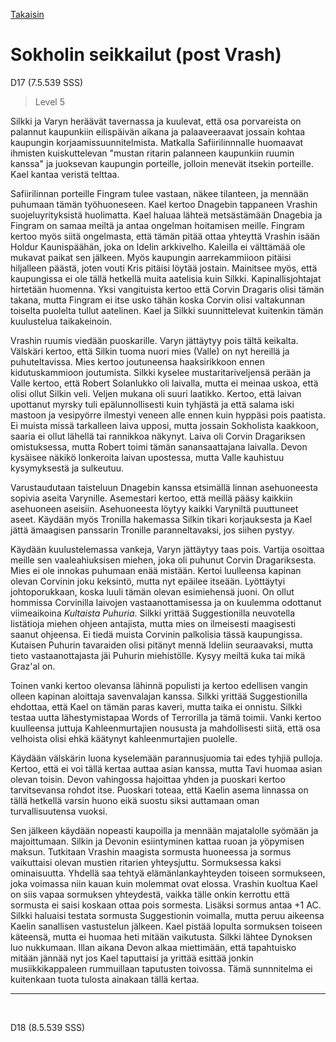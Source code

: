 [Takaisin](../README.md)

# Sokholin seikkailut (post Vrash)

D17 (7.5.539 SSS)

> Level 5

Silkki ja Varyn heräävät tavernassa ja kuulevat, että osa porvareista on palannut kaupunkiin eilispäivän aikana ja palaaveeraavat jossain kohtaa kaupungin korjaamissuunnitelmista. Matkalla Safiirilinnnalle huomaavat ihmisten kuiskuttelevan "mustan ritarin palanneen kaupunkiin ruumin kanssa" ja juoksevan kaupungin porteille, jolloin menevät itsekin porteille. Kael kantaa veristä telttaa. 

Safiirilinnan porteille Fingram tulee vastaan, näkee tilanteen, ja mennään puhumaan tämän työhuoneseen. Kael kertoo Dnagebin tappaneen Vrashin suojeluyrityksistä huolimatta. Kael haluaa lähteä metsästämään Dnagebia ja Fingram on samaa meiltä ja antaa ongelman hoitamisen meille. Fingram kertoo myös siitä ongelmasta, että tämän pitää ottaa yhteyttä Vrashin isään Holdur Kaunispäähän, joka on Idelin arkkivelho. Kaleilla ei välttämää ole mukavat paikat sen jälkeen. Myös kaupungin aarrekammiioon pitäisi hiljalleen päästä, joten vouti Kris pitäisi löytää jostain. Mainitsee myös, että kaupungissa ei ole tällä hetkellä muita aatelisia kuin Silkki. Kapinallisjohtajat hirtetään huomenna. Yksi vangituista kertoo että Corvin Dragaris olisi tämän takana, mutta Fingram ei itse usko tähän koska Corvin olisi valtakunnan toiselta puolelta tullut aatelinen. Kael ja Silkki suunnittelevat kuitenkin tämän kuulustelua taikakeinoin.

Vrashin ruumis viedään puoskarille. Varyn jättäytyy pois tältä keikalta. Välskäri kertoo, että Silkin tuoma nuori mies (Valle) on nyt hereillä ja puhuteltavissa. Mies kertoo joutuneensa haaksirikkoon ennen kidutuskammioon joutumista. Silkki kyselee mustaritariveljensä perään ja Valle kertoo, että Robert Solanlukko oli laivalla, mutta ei meinaa uskoa, että olisi ollut Silkin veli. Veljen mukana oli suuri laatikko. Kertoo, että laivan upottanut myrsky tuli epälunnollisesti kuin tyhjästä ja että salama iski mastoon ja vesipyörre ilmestyi veneen alle ennen kuin hyppäsi pois paatista. Ei muista missä tarkalleen laiva upposi, mutta jossain Sokholista kaakkoon, saaria ei ollut lähellä tai rannikkoa näkynyt. Laiva oli Corvin Dragariksen omistuksessa, mutta Robert toimi tämän sanansaattajana laivalla. Devon kysäisee näkikö lonkeroita laivan upostessa, mutta Valle kauhistuu kysymyksestä ja sulkeutuu.

Varustaudutaan taisteluun Dnagebin kanssa etsimällä linnan asehuoneesta sopivia aseita Varynille. Asemestari kertoo, että meillä pääsy kaikkiin asehuoneen aseisiin. Asehuoneesta löytyy kaikki Varyniltä puuttuneet aseet. Käydään myös Tronilla hakemassa Silkin tikari korjauksesta ja Kael jättä ämaagisen panssarin Tronille paranneltavaksi, jos siihen pystyy. 

Käydään kuulustelemassa vankeja, Varyn jättäytyy taas pois. Vartija osoittaa meille sen vaaleahiuksisen miehen, joka oli puhunut Corvin Dragariksesta. Mies ei ole innokas puhumaan enää mistään. Kertoi luulleensa kapinan olevan Corvinin joku keksintö, mutta nyt epäilee itseään. Lyöttäytyi johtoporukkaan, koska luuli tämän olevan esimiehensä juoni. On ollut hommissa Corvinilla laivojen vastaanottamisessa ja on kuulemma odottanut viimeaikoina *Kultaista Puhuria*. Silkki yrittää Suggestionilla neuvotella listätioja miehen ohjeen antajista, mutta mies on ilmeisesti maagisesti saanut ohjeensa. Ei tiedä muista Corvinin palkolisia tässä kaupungissa. Kutaisen Puhurin tavaraiden olisi pitänyt mennä Ideliin seuraavaksi, mutta tieto vastaanottajasta jäi Puhurin miehistölle. Kysyy meiltä kuka tai mikä Graz'al on.

Toinen vanki kertoo olevansa lähinnä populisti ja kertoo edellisen vangin olleen kapinan aloittaja savenvalajan kanssa. Silkki yrittää Suggestionilla ehdottaa, että Kael on tämän paras kaveri, mutta taika ei onnistu. Silkki testaa uutta lähestymistapaa Words of Terrorilla ja tämä toimii. Vanki kertoo kuulleensa juttuja Kahleenmurtajien noususta ja mahdollisesti siitä, että osa velhoista olisi ehkä käätynyt kahleenmurtajien puolelle.

Käydään välskärin luona kyselemään parannusjuomia tai edes tyhjiä pulloja. Kertoo, että ei voi tällä kertaa auttaa asian kanssa, mutta Tavi huomaa asian olevan toisin. Devon vahingossa hajoittaa yhden ja puoskari kertoo tarvitsevansa rohdot itse. Puoskari toteaa, että Kaelin asema linnassa on tällä hetkellä varsin huono eikä suostu siksi auttamaan oman turvallisuutensa vuoksi. 

Sen jälkeen käydään nopeasti kaupoilla ja mennään majatalolle syömään ja majoittumaan. Silkin ja Devonin esiintyminen kattaa ruoan ja yöpymisen maksun. Tutkitaan Vrashin maagista sormusta huoneessa ja sormus vaikuttaisi olevan mustien ritarien yhteysjuttu. Sormuksessa kaksi ominaisuutta. Yhdellä saa tehtyä elämänlankayhteyden toiseen sormukseen, joka voimassa niin kauan kuin molemmat ovat elossa. Vrashin kuoltua Kael on siis vapaa sormuksen yhteydestä, vaikka tälle onkin kerrottu että sormusta ei saisi koskaan ottaa pois sormesta. Lisäksi sormus antaa +1 AC. Silkki haluaisi testata sormusta Suggestionin voimalla, mutta peruu aikeensa Kaelin sanallisen vastustelun jälkeen. Kael pistää lopulta sormuksen toiseen käteensä, mutta ei huomaa heti mitään vaikutusta. Silkki lähtee Dynoksen luo nukkumaan. Illan aikana Devon alkaa miettimään, että tapahtuisko mitään jännää nyt jos Kael taputtaisi ja yrittää esittää jonkin musiikkikappaleen rummuillaan taputusten toivossa. Tämä sunnnitelma ei kuitenkaan tuota tulosta ainakaan tällä kertaa.

---

</br>

D18 (8.5.539 SSS)


